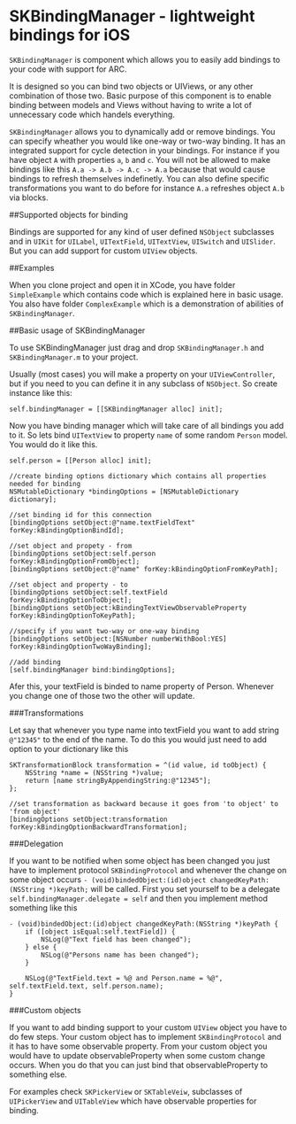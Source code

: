 # SKBindingManager - lightweight bindings for iOS

`SKBindingManager` is component which allows you to easily add bindings to your code with support for ARC. 

It is designed so you can bind two objects or UIViews, or any other combination of those two. Basic purpose of this component is to enable binding between models and Views without having to write a lot of unnecessary code which handels everything.

`SKBindingManager` allows you to dynamically add or remove bindings. You can specify wheather you would like one-way or two-way binding. It has an integrated support for cycle detection in your bindings. For instance if you have object `A` with properties `a`, `b` and `c`. You will not be allowed to make bindings like this `A.a -> A.b -> A.c -> A.a` because that would cause bindings to refresh themselves indefinetly. You can also define specific transformations you want to do before for instance `A.a` refreshes object `A.b` via blocks.

##Supported objects for binding

Bindings are supported for any kind of user defined `NSObject` subclasses and in `UIKit` for `UILabel`, `UITextField`, `UITextView`, `UISwitch` and `UISlider`. But you can add support for custom `UIView` objects.

##Examples

When you clone project and open it in XCode, you have folder `SimpleExample` which contains code which is explained here in basic usage. You also have folder `ComplexExample` which is a demonstration of abilities of `SKBindingManager`.

##Basic usage of SKBindingManager

To use SKBindingManager just drag and drop `SKBindingManager.h` and `SKBindingManager.m` to your project.

Usually (most cases) you will make a property on your `UIViewController`, but if you need to you can define it in any subclass of `NSObject`. So create instance like this:

	self.bindingManager = [[SKBindingManager alloc] init];

Now you have binding manager which will take care of all bindings you add to it. So lets bind `UITextView` to property `name` of some random `Person` model. You would do it like this.

	self.person = [[Person alloc] init];
    
    //create binding options dictionary which contains all properties needed for binding
    NSMutableDictionary *bindingOptions = [NSMutableDictionary dictionary];

	//set binding id for this connection
    [bindingOptions setObject:@"name.textFieldText" forKey:kBindingOptionBindId];
    
    //set object and propety - from 
    [bindingOptions setObject:self.person forKey:kBindingOptionFromObject];
    [bindingOptions setObject:@"name" forKey:kBindingOptionFromKeyPath];
    
    //set object and property - to
    [bindingOptions setObject:self.textField forKey:kBindingOptionToObject];
    [bindingOptions setObject:kBindingTextViewObservableProperty forKey:kBindingOptionToKeyPath];
    
    //specify if you want two-way or one-way binding
    [bindingOptions setObject:[NSNumber numberWithBool:YES] forKey:kBindingOptionTwoWayBinding];
    
    //add binding
    [self.bindingManager bind:bindingOptions];

 
Afer this, your textField is binded to name property of Person. Whenever you change one of those two the other will update.

###Transformations

Let say that whenever you type name into textField you want to add string `@"12345"` to the end of the name. To do this you would just need to add option to your dictionary like this

	SKTransformationBlock transformation = ^(id value, id toObject) { 
        NSString *name = (NSString *)value;
        return [name stringByAppendingString:@"12345"];
    };
    
    //set transformation as backward because it goes from 'to object' to 'from object'
    [bindingOptions setObject:transformation forKey:kBindingOptionBackwardTransformation];

###Delegation

If you want to be notified when some object has been changed you just have to implement protocol `SKBindingProtocol` and whenever the change on some object occurs `- (void)bindedObject:(id)object changedKeyPath:(NSString *)keyPath;` will be called. First you set yourself to be a delegate `self.bindingManager.delegate = self` and then you implement method something like this

	- (void)bindedObject:(id)object changedKeyPath:(NSString *)keyPath {
    	if ([object isEqual:self.textField]) {
    		NSLog(@"Text field has been changed");
    	} else {
    		NSLog(@"Persons name has been changed");
    	}
    	
    	NSLog(@"TextField.text = %@ and Person.name = %@", self.textField.text, self.person.name);
	}

###Custom objects

If you want to add binding support to your custom `UIView` object you have to do few steps. Your custom object has to implement `SKBindingProtocol` and it has to have some observable property. From your custom object you would have to update observableProperty when some custom change occurs. When you do that you can just bind that observableProperty to something else. 

For examples check `SKPickerView` or `SKTableVeiw`, subclasses of `UIPickerView` and `UITableView` which have observable properties for binding.